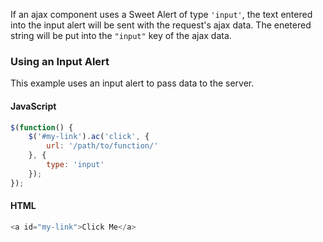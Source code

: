 If an ajax component uses a Sweet Alert of type `'input'`, the text entered into the input alert will be sent with the request's ajax data. The enetered string will be put into the `"input"` key of the ajax data.
### Using an Input Alert
This example uses an input alert to pass data to the server.
#### JavaScript
```javascript
$(function() {
	$('#my-link').ac('click', {
		url: '/path/to/function/'
	}, {
		type: 'input'
	});
});
```
#### HTML
```javascript
<a id="my-link">Click Me</a>
```